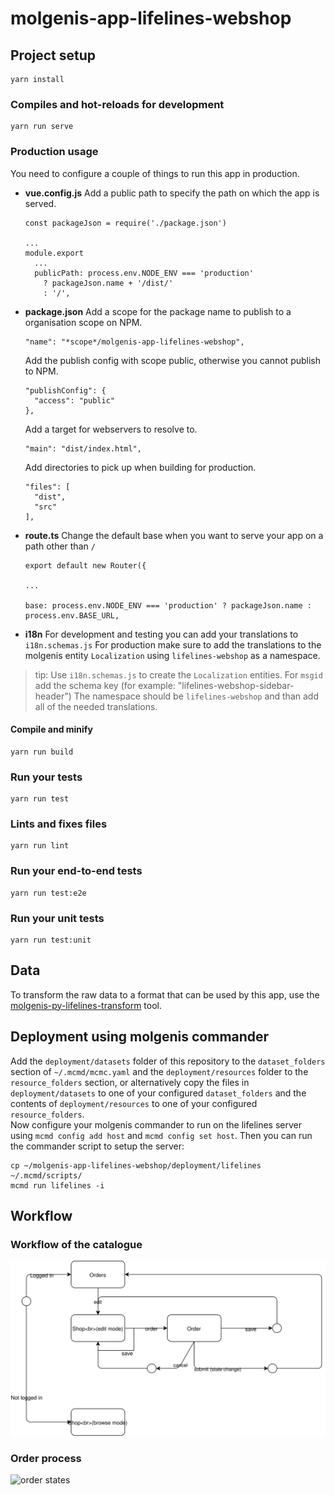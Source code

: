 # molgenis-app-lifelines-webshop


## Project setup
```
yarn install
```

### Compiles and hot-reloads for development
```
yarn run serve
```

### Production usage
You need to configure a couple of things to run this app in production.


- **vue.config.js**
  Add a public path to specify the path on which the app is served.
  ```
  const packageJson = require('./package.json')

  ...
  module.export
    ...
    publicPath: process.env.NODE_ENV === 'production'
      ? packageJson.name + '/dist/'
      : '/',
  ```
- **package.json**
  Add a scope for the package name to publish to a organisation scope on NPM. 
  ```
  "name": "*scope*/molgenis-app-lifelines-webshop",
  ```
  Add the publish config with scope public, otherwise you cannot publish to NPM.
  ```
  "publishConfig": {
    "access": "public"
  },
  ```
  Add a target for webservers to resolve to.
  ```
  "main": "dist/index.html",
  ```
  Add directories to pick up when building for production.
  ```
  "files": [
    "dist",
    "src"
  ],
  ```

- **route.ts**
  Change the default base when you want to serve your app on a path other than ```/```
  ```
  export default new Router({
  
  ...

  base: process.env.NODE_ENV === 'production' ? packageJson.name : process.env.BASE_URL,
  ```
 - **i18n**
  For development and testing you can add your translations to `i18n.schemas.js`
  For production make sure to add the translations to the molgenis entity `Localization` using `lifelines-webshop` as a namespace. 

  >tip: 
  Use `i18n.schemas.js` to create the `Localization` entities. For `msgid` add the schema key (for example: "lifelines-webshop-sidebar-header")
  The namespace should be `lifelines-webshop` and than add all of the needed translations.

#### Compile and minify
```
yarn run build
```

### Run your tests
```
yarn run test
```

### Lints and fixes files
```
yarn run lint
```

### Run your end-to-end tests
```
yarn run test:e2e
```

### Run your unit tests
```
yarn run test:unit
```

## Data
To transform the raw data to a format that can be used by this app, use the 
[molgenis-py-lifelines-transform](https://github.com/molgenis/molgenis-py-lifelines-transform) tool.

## Deployment using molgenis commander
Add the `deployment/datasets` folder of this repository to the `dataset_folders` section of `~/.mcmd/mcmc.yaml` and the 
`deployment/resources` folder to the `resource_folders` section, or alternatively copy the files in 
`deployment/datasets` to one of your configured `dataset_folders` and the contents of `deployment/resources` to one of 
your configured `resource_folders`.  
Now configure your molgenis commander to run on the lifelines server using `mcmd config add host` and 
`mcmd config set host`. Then you can run the commander script to setup the server:
```
cp ~/molgenis-app-lifelines-webshop/deployment/lifelines ~/.mcmd/scripts/
mcmd run lifelines -i
```

## Workflow

### Workflow of the catalogue
![order states](docs/img/catalogue-work-flow.svg)

### Order process
![order states](docs/img/order-states.png)

